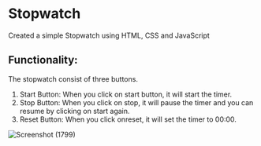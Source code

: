 # Stopwatch

Created a simple Stopwatch using HTML, CSS and JavaScript

## Functionality:

The stopwatch consist of three buttons.

1. Start Button:
When you click on start button, it will start the timer.
2. Stop Button:
When you click on stop, it will pause the timer and you can resume by clicking on start again.
3. Reset Button:
When you click onreset, it will set the timer to 00:00.

![Screenshot (1799)](https://user-images.githubusercontent.com/88574218/198351732-f7d4d5ab-0ea4-46fd-a13d-f81b83f4f872.png)
